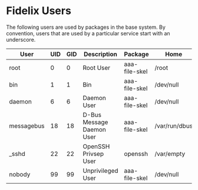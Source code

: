 Fidelix Users
=============

The following users are used by packages in the base system. By convention,
users that are used by a particular service start with an underscore.

| User       | UID | GID | Description               | Package            | Home          |
| ---------- | --- | --- | ------------------------- | ------------------ | ------------- |
| root       | 0   | 0   | Root User                 | aaa-file-skel      | /root         |
| bin        | 1   | 1   | Bin                       | aaa-file-skel      | /dev/null     |
| daemon     | 6   | 6   | Daemon User               | aaa-file-skel      | /dev/null     |
| messagebus | 18  | 18  | D-Bus Message Daemon User | aaa-file-skel      | /var/run/dbus |
| _sshd      | 22  | 22  | OpenSSH Privsep User      | openssh            | /var/empty    |
| nobody     | 99  | 99  | Unprivileged User         | aaa-file-skel      | /dev/null     |

